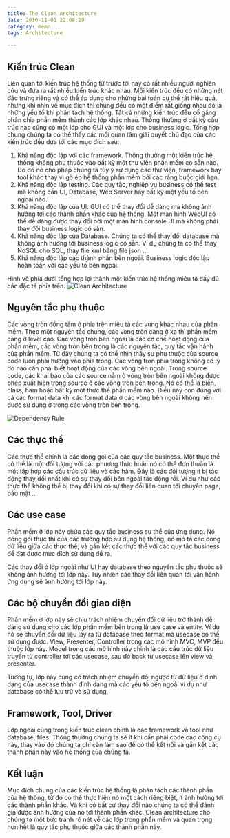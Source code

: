 ```yaml
---
title: The Clean Architecture
date: 2016-11-01 22:08:29
category: memo
tags: Architecture

---
```


## Kiến trúc Clean

Liên quan tới kiến trúc hệ thống từ trước tới nay có rất nhiều người nghiên cứu và đưa ra rất nhiều kiến trúc khác nhau. Mỗi kiến trúc đều có những nét đặc trưng riêng và có thể áp dụng cho những bài toán cụ thể rất hiệu quả, nhưng khi nhìn về mục đích thì chúng đều có một điểm rất giống nhau đó là những yếu tố khi phân tách hệ thống. Tất cả những kiến trúc đều cố gắng phân chia phần mềm thành các lớp khác nhau. Thông thường ở bất kỳ cấu trúc nào cũng có một lớp cho GUI và một lớp cho business logic. Tổng hợp chung chúng ta có thể thấy các mối quan tâm giải quyết chủ đạo của các kiến trúc đều dưa tới các mục đích sau:
<!-- more -->
1. Khả năng độc lập với các framework. Thông thường một kiến trúc hệ thống không phụ thuộc vào bất kỳ một thư viện phần mềm có sẵn nào. Do đó nó cho phép chúng ta tùy ý sử dụng các thư viện, framework hay tool khác thay vì gò ép hệ thống phần mềm bởi các ràng buộc giới hạn.
2. Khả năng độc lập testing. Các quy tắc, nghiệp vụ business có thể test mà không cần UI, Database, Web Server hay bất kỳ một yếu tố bên ngoài nào.
3. Khả năng độc lập của UI. GUI có thể thay đổi dễ dàng mà không ảnh hưởng tới các thành phần khác của hệ thống. Một màn hình WebUI có thể dễ dàng được thay đổi bởi một màn hình console UI mà không phải thay đổi business logic có sẵn.
4. Khả năng độc lập của Database. Chúng ta có thể thay đổi database mà không ảnh hưởng tới business logic có sẵn. Ví dụ chúng ta có thể thay NoSQL cho SQL, thay file xml bằng file json ...
5. Khả năng độc lập các thành phần bên ngoài. Business logic độc lập hoàn toàn với các yếu tố bên ngoài.

Hình vẽ phía dưới tổng hợp lại thành một kiến trúc hệ thống miêu tả đầy đủ các đặc tả phía trên.
![Clean Architecture](https://c2.staticflickr.com/6/5501/30673953886_ef87d28da1_b.jpg)

## Nguyên tắc phụ thuộc

Các vòng tròn đồng tâm ở phía trên miêu tả các vùng khác nhau của phần mềm. Theo một nguyên tắc chung, các vòng tròn càng ở xa thì phần mềm càng ở level cao. Các vòng tròn bên ngoài là các cơ chế hoạt động của phần mềm, các vòng tròn bên trong là các nguyên tắc, quy tắc vận hành của phần mềm. Từ đây chúng ta có thể nhìn thấy sự phụ thuộc của source code luôn phải hướng vào phía trong. Các vòng tròn phía trong không có lý do nào cần phải biết hoạt động của các vòng bên ngoài. Trong source code, các khai báo của các source nằm ở vòng tròn bên ngoài không được phép xuất hiện trong source ở các vòng tròn bên trong. Nó có thể là biến, class, hàm hoặc bất kỳ một thực thể phần mềm nào. Điều này còn đúng với cả các format data khi các format data ở các vòng bên ngoài không nên được sử dụng ở trong các vòng tròn bên trong.

![Dependency Rule](https://c2.staticflickr.com/6/5801/30596140962_48d55e6480_b.jpg)

## Các thực thể

Các thực thể chính là các đóng gói của các quy tắc business. Một thực thể có thể là một đối tượng với các phương thức hoặc nó có thể đơn thuần là một tập hợp các cấu trúc dữ liệu và các hàm. Đây là các đối tượng ít bị tác động thay đổi nhất khi có sự thay đổi bên ngoài tác động rồi. Ví dụ như các thực thể không thể bị thay đổi khi có sự thay đổi liên quan tới chuyển page, bảo mật ...

## Các use case

Phần mềm ở lớp này chứa các quy tắc business cụ thể của ứng dụng. Nó đóng gói thực thi của các trường hợp sử dụng hệ thống, nó mô tả các dòng dữ liệu giữa các thực thể, và gắn kết các thực thể với các quy tắc business để đạt được mục đích sử dụng đề ra.

Các thay đổi ở lớp ngoài như UI hay database theo nguyên tắc phụ thuộc sẽ không ảnh hưởng tới lớp này. Tuy nhiên các thay đổi liên quan tới vận hành ứng dụng sẽ ảnh hưởng tới lớp này. 

## Các bộ chuyển đổi giao diện

Phần mềm ở lớp này sẽ chịu trách nhiệm chuyển đổi dữ liệu trở thành dễ dàng sử dụng cho các lớp phần mềm bên trong là use case và entity. Ví dụ nó sẽ chuyển đổi dữ liệu lấy ra từ database theo format mà usecase có thể sử dụng được. View, Presenter, Controller trong các mô hình MVC, MVP đều thuộc lớp này. Model trong các mô hình này chính là các cấu trúc dữ liệu truyền từ controller tới các usecase, sau đó back từ usecase lên view và presenter.

Tương tự, lớp này cũng có trách nhiệm chuyển đổi ngược từ dữ liệu ở định dạng của usecase thành định dạng mà các yếu tố bên ngoài ví dụ như database có thể lưu trữ và sử dụng.

## Framework, Tool, Driver

Lớp ngoài cùng trong kiến trúc clean chính là các framework và tool như database, files. Thông thường chúng ta sẽ ít khi cần phải code các công cụ này, thay vào đó chúng ta chỉ cần làm sao để có thể kết nối và gắn kết các thành phần này vào hệ thống của chúng ta.

## Kết luận

Mục đích chung của các kiến trúc hệ thống là phân tách các thành phần của hệ thống, từ đó có thể thực hiện nó một cách riêng biệt, ít ảnh hưởng tới các thành phần khác. Và khi có bất cứ thay đổi nào chúng ta có thể đánh giá được ảnh hưởng của nó tới thành phần khác. Clean architecture cho chúng ta một bức tranh rõ nét về các lớp trong phần mềm và quan trọng hơn hết là quy tắc phụ thuộc giữa các thành phần này.

